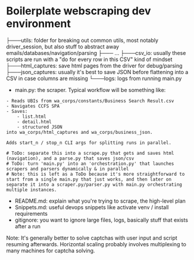 # Boilerplate webscraping dev environment
├───utils: folder for breaking out common utils, most notably driver_session, but also stuff to abstract away emails/databases/navigation/parsing
    ├─── ...
├───csv_io: usually these scripts are run with a "do for every row in this CSV" kind of mindset
├───html_captures: save html pages from the driver for debug/parsing
├───json_captures: usually it's best to save JSON before flattening into a CSV in case columns are missing
└───logs: logs from running main.py
- main.py: the scraper.  Typical workflow will be something like:
```
- Reads UBIs from wa_corps/constants/Business Search Result.csv
- Navigates CCFS SPA
- Saves:
    - list.html
    - detail.html
    - structured JSON
into wa_corps/html_captures and wa_corps/business_json.

Adds start_n / stop_n CLI args for splitting runs in parallel.

# ToDo: separate this into a scrape.py that gets and saves html (navigation), and a parse.py that saves json/csv
# ToDo: turn 'main.py' into an 'orchestration.py' that launches scrapers and parsers dynamically & in parallel
# Note: this is left as a ToDo because it's more straightforward to start from a single main.py that just works, and then later on separate it into a scraper.py/parser.py with main.py orchestrating multiple instances.
```
- README.md: explain what you're trying to scrape, the high-level plan
- Snippets.md: useful devops snippets like activate venv / install requirements
- gitignore: you want to ignore large files, logs, basically stuff that exists after a run

Note: It's generally better to solve captchas with user input and script resuming afterwards.  Horizontal scaling probably involves multiplexing to many machines for captcha solving.